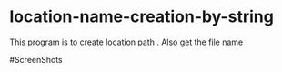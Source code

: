 # location-name-creation-by-string


This program is to create location path . Also get the file name

#ScreenShots

